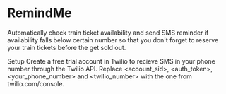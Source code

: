 # RemindMe
Automatically check train ticket availability and send SMS reminder if availability falls below certain number so that you don't forget to reserve your train tickets before the get sold out.

Setup
Create a free trial account in Twilio to recieve SMS in your phone number through the Twilio API. Replace <account_sid>, <auth_token>, <your_phone_number> and <twilio_number> with the one from twilio.com/console. 